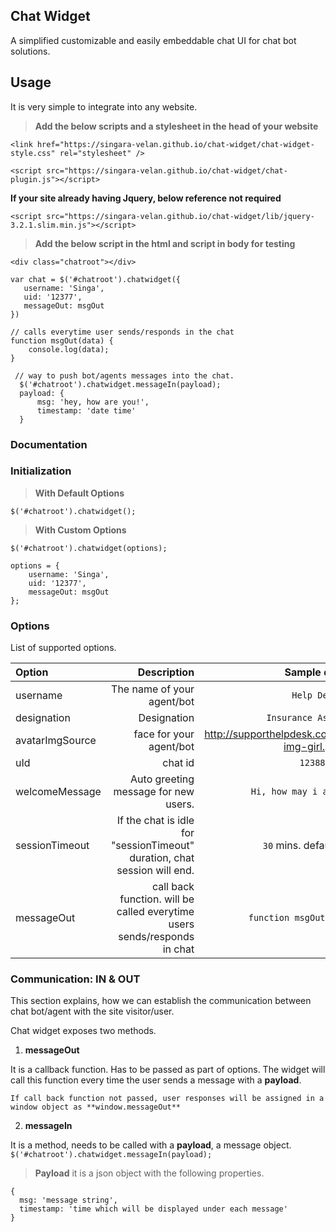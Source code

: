 
Chat Widget
-------------------
A simplified customizable and easily embeddable chat UI for chat bot solutions.

Usage
----------
It is very simple to integrate into any website.

> **Add the below scripts and a stylesheet in the head of your website**
```
<link href="https://singara-velan.github.io/chat-widget/chat-widget-style.css" rel="stylesheet" />

<script src="https://singara-velan.github.io/chat-widget/chat-plugin.js"></script>
```
**If your site already having Jquery, below reference not required**
```
<script src="https://singara-velan.github.io/chat-widget/lib/jquery-3.2.1.slim.min.js"></script>
```

> **Add the below script in the html and script in body for testing**
```
<div class="chatroot"></div>
```
```
var chat = $('#chatroot').chatwidget({
   username: 'Singa',
   uid: '12377',
   messageOut: msgOut
})

// calls everytime user sends/responds in the chat
function msgOut(data) {
	console.log(data);
}
```
```
 // way to push bot/agents messages into the chat.
  $('#chatroot').chatwidget.messageIn(payload);
  payload: {
	  msg: 'hey, how are you!',
      timestamp: 'date time'
  }
```

### Documentation

### Initialization

> **With Default Options**
```
$('#chatroot').chatwidget();
```
> **With Custom Options**
```
$('#chatroot').chatwidget(options);

options = {
	username: 'Singa',
    uid: '12377',
    messageOut: msgOut
};
```
### Options

List of supported options.

| Option | Description| Sample data|
| :------- | ----: | :---: |
| username | The name of your agent/bot |  `Help Desk`|
| designation | Designation |  `Insurance Assistant`|
| avatarImgSource| face for your agent/bot |  http://supporthelpdesk.co/norton/img/banner-img-girl.png`|
| uId | chat id    | `123889` |
|welcomeMessage| Auto greeting message for new users. | `Hi, how may i assist you!` |
|sessionTimeout| If the chat is idle for "sessionTimeout" duration, chat session will end. | `30` mins. default value.
|messageOut| call back function. will be called everytime users sends/responds in chat | `function msgOut(payload){}`

### Communication: IN & OUT
This section explains, how we can establish the communication between chat bot/agent with the site visitor/user.

Chat widget exposes two methods.

 1. **messageOut** 

 It is a callback function. Has to be passed as part of options. The widget will call this function every time the user sends a message with a **payload**.

    If call back function not passed, user responses will be assigned in a window object as **window.messageOut**

 2.  **messageIn**
 
 It is a method, needs to be called with a **payload**, a message object.  
`$('#chatroot').chatwidget.messageIn(payload);`

> **Payload**
> it is a json object with the following properties. 
> 
``` 
{
  msg: 'message string',
  timestamp: 'time which will be displayed under each message'
}
 ```
